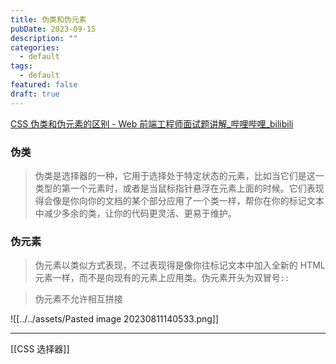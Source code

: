 ```yaml
---
title: 伪类和伪元素
pubDate: 2023-09-15
description: ""
categories:
  - default
tags:
  - default
featured: false
draft: true
---
```

[CSS 伪类和伪元素的区别 - Web 前端工程师面试题讲解\_哔哩哔哩\_bilibili](https://www.bilibili.com/video/BV1h7411P7Pz/?share_source=copy_web&vd_source=f5d15384f6f30e1d80d40948354bf681)

### 伪类

> 伪类是选择器的一种，它用于选择处于特定状态的元素，比如当它们是这一类型的第一个元素时，或者是当鼠标指针悬浮在元素上面的时候。它们表现得会像是你向你的文档的某个部分应用了一个类一样，帮你在你的标记文本中减少多余的类，让你的代码更灵活、更易于维护。

### 伪元素

> 伪元素以类似方式表现，不过表现得是像你往标记文本中加入全新的 HTML 元素一样，而不是向现有的元素上应用类。伪元素开头为双冒号`::`

> 伪元素不允许相互拼接

![[../../assets/Pasted image 20230811140533.png]]


---
[[CSS 选择器]]